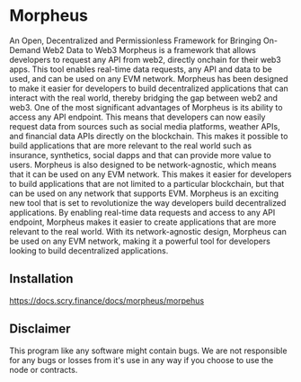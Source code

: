 # Morpheus
An Open, Decentralized and Permissionless Framework for Bringing On-Demand Web2 Data to Web3
Morpheus is a framework that allows developers to request any API from web2, directly onchain for their web3 apps. This tool enables real-time data requests, any API and data to be used, and can be used on any EVM network. Morpheus has been designed to make it easier for developers to build decentralized applications that can interact with the real world, thereby bridging the gap between web2 and web3.
One of the most significant advantages of Morpheus is its ability to access any API endpoint. This means that developers can now easily request data from sources such as social media platforms, weather APIs, and financial data APIs directly on the blockchain. This makes it possible to build applications that are more relevant to the real world such as insurance, synthetics, social dapps and that can provide more value to users.
Morpheus is also designed to be network-agnostic, which means that it can be used on any EVM network. This makes it easier for developers to build applications that are not limited to a particular blockchain, but that can be used on any network that supports EVM.
Morpheus is an exciting new tool that is set to revolutionize the way developers build decentralized applications. By enabling real-time data requests and access to any API endpoint, Morpheus makes it easier to create applications that are more relevant to the real world. With its network-agnostic design, Morpheus can be used on any EVM network, making it a powerful tool for developers looking to build decentralized applications.


## Installation
https://docs.scry.finance/docs/morpheus/morpehus

## Disclaimer
This program like any software might contain bugs. We are not responsible for any bugs or losses from it's use in any way if you choose to use the node or contracts.

